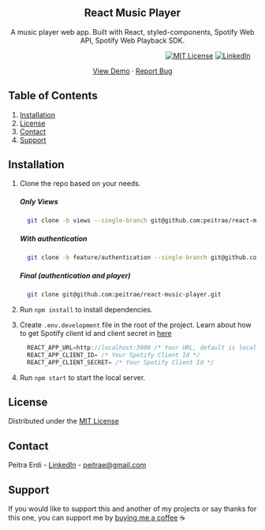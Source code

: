 <p align="center">
  <h2 align="center">React Music Player</h2>
  <p align="center">
    A music player web app. Built with React, styled-components, Spotify Web API, Spotify Web Playback SDK.
  </p>
</p>

&nbsp;&nbsp;&nbsp;&nbsp;&nbsp;&nbsp;&nbsp;&nbsp;&nbsp;&nbsp;&nbsp;&nbsp;&nbsp;&nbsp;&nbsp;&nbsp;&nbsp;&nbsp;&nbsp;&nbsp;&nbsp;&nbsp;&nbsp;&nbsp;&nbsp;&nbsp;&nbsp;&nbsp;&nbsp;&nbsp;&nbsp;&nbsp;&nbsp;&nbsp;&nbsp;&nbsp;&nbsp;&nbsp;&nbsp;&nbsp;&nbsp;&nbsp;&nbsp;&nbsp;&nbsp;&nbsp;&nbsp;&nbsp;&nbsp;&nbsp;&nbsp;&nbsp;&nbsp;&nbsp;&nbsp;&nbsp;&nbsp;&nbsp;&nbsp;&nbsp;&nbsp;&nbsp;&nbsp;&nbsp;&nbsp;&nbsp;&nbsp;&nbsp;&nbsp;&nbsp;&nbsp;&nbsp;&nbsp;&nbsp;&nbsp;&nbsp;&nbsp;&nbsp;&nbsp;&nbsp;
[![MIT License][license-shield]][license-url]
[![LinkedIn][linkedin-shield]][linkedin-url]

<p align="center">
    <a href="https://peitrae-music-player.herokuapp.com/">View Demo</a>
    ·
    <a href="https://github.com/peitrae/react-music-player/issues">Report Bug</a>
</p>

## Table of Contents
<ol>
    <li><a href="#installation">Installation</a></li>
    <li><a href="#license">License</a></li>
    <li><a href="#contact">Contact</a></li>
    <li><a href="#support">Support</a></li>
</ol>

## Installation

1. Clone the repo based on your needs.
    <h5>Only Views</h5>
   
    ```sh
      git clone -b views --single-branch git@github.com:peitrae/react-music-player.git
    ```
    
    <h5>With authentication</h5>
    
    ```sh
      git clone -b feature/authentication --single-branch git@github.com:peitrae/react-music-player.git
    ```
    
    <h5>Final (authentication and player)</h5>
    
    ```sh
      git clone git@github.com:peitrae/react-music-player.git
    ```
2. Run `npm install` to install dependencies.
3. Create `.env.development` file in the root of the project. Learn about how to get Spotify client id and client secret in <a href="https://developer.spotify.com/documentation/general/guides/app-settings">here</a>
   ```js
     REACT_APP_URL=http://localhost:3000 /* Your URL, default is localhost */
     REACT_APP_CLIENT_ID= /* Your Spotify Client Id */
     REACT_APP_CLIENT_SECRET= /* Your Spotify Client Id */
   ```
4. Run `npm start` to start the local server.

## License

Distributed under the <a href="https://github.com/peitrae/react-music-player/blob/master/LICENSE">MIT License</a>

## Contact 

Peitra Erdi - <a href="https://www.linkedin.com/in/peitrae">LinkedIn</a> - 
<a href="mailto:peitrae@gmail.com" data-action="share/email" target="_blank" rel="noopener noreferrer">peitrae@gmail.com</a>

## Support 

If you would like to support this and another of my projects or say thanks for this one, you can support me by <a href="https://www.buymeacoffee.com/peit">buying me a coffee</a> :coffee: 

<!-- MARKDOWN LINKS & IMAGES -->
[license-shield]: https://img.shields.io/github/license/othneildrew/Best-README-Template.svg?style=for-the-badge
[license-url]: https://github.com/peitrae/react-music-player/blob/master/LICENSE
[linkedin-shield]: https://img.shields.io/badge/-LinkedIn-black.svg?style=for-the-badge&logo=linkedin&colorB=555
[linkedin-url]: https://www.linkedin.com/in/peitrae
